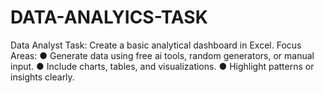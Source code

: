 # DATA-ANALYICS-TASK
Data Analyst Task: Create a basic analytical dashboard in Excel. Focus Areas: ● Generate data using free ai tools, random generators, or manual input. ● Include charts, tables, and visualizations. ● Highlight patterns or insights clearly.
